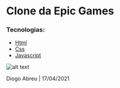 # Clone da Epic Games

### Tecnologias:
- [Html](https://developer.mozilla.org/en-US/docs/Web/HTML)
- [Css](https://developer.mozilla.org/en-US/docs/Web/CSS)
- [Javascript](https://developer.mozilla.org/en-US/docs/Web/JavaScript)

![alt text](https://prnt.sc/11ld26n)

Diogo Abreu | 17/04/2021
